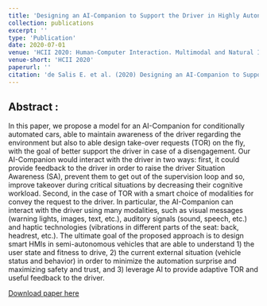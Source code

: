 ```yaml
---
title: 'Designing an AI-Companion to Support the Driver in Highly Autonomous Cars'
collection: publications
excerpt: ''
type: 'Publication'
date: 2020-07-01
venue: 'HCII 2020: Human-Computer Interaction. Multimodal and Natural Interaction.'
venue-short: 'HCII 2020'
paperurl: ''
citation: 'de Salis E. et al. (2020) Designing an AI-Companion to Support the Driver in Highly Autonomous Cars. In: Kurosu M. (eds) Human-Computer Interaction. Multimodal and Natural Interaction. HCII 2020. Lecture Notes in Computer Science, vol 12182. Springer, Cham.'
---
```


## Abstract :
In this paper, we propose a model for an AI-Companion for conditionally automated cars, able to maintain awareness of the driver regarding the environment but also to able design take-over requests (TOR) on the fly, with the goal of better support the driver in case of a disengagement. Our AI-Companion would interact with the driver in two ways: first, it could provide feedback to the driver in order to raise the driver Situation Awareness (SA), prevent them to get out of the supervision loop and so, improve takeover during critical situations by decreasing their cognitive workload. Second, in the case of TOR with a smart choice of modalities for convey the request to the driver. In particular, the AI-Companion can interact with the driver using many modalities, such as visual messages (warning lights, images, text, etc.), auditory signals (sound, speech, etc.) and haptic technologies (vibrations in different parts of the seat: back, headrest, etc.). The ultimate goal of the proposed approach is to design smart HMIs in semi-autonomous vehicles that are able to understand 1) the user state and fitness to drive, 2) the current external situation (vehicle status and behavior) in order to minimize the automation surprise and maximizing safety and trust, and 3) leverage AI to provide adaptive TOR and useful feedback to the driver.

[Download paper here](https://qmeteier.github.io/filesdesigning_AI_Companion_hcii_20.pdf)